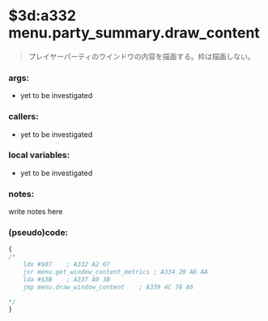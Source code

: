﻿
# $3d:a332 menu.party_summary.draw_content
> プレイヤーパーティのウインドウの内容を描画する。枠は描画しない。

### args:
+	yet to be investigated

### callers:
+	yet to be investigated

### local variables:
+	yet to be investigated

### notes:
write notes here

### (pseudo)code:
```js
{
/*
    ldx #$07    ; A332 A2 07
    jsr menu.get_window_content_metrics ; A334 20 A6 AA
    lda #$3B    ; A337 A9 3B
    jmp menu.draw_window_content    ; A339 4C 78 A6

*/
}
```

